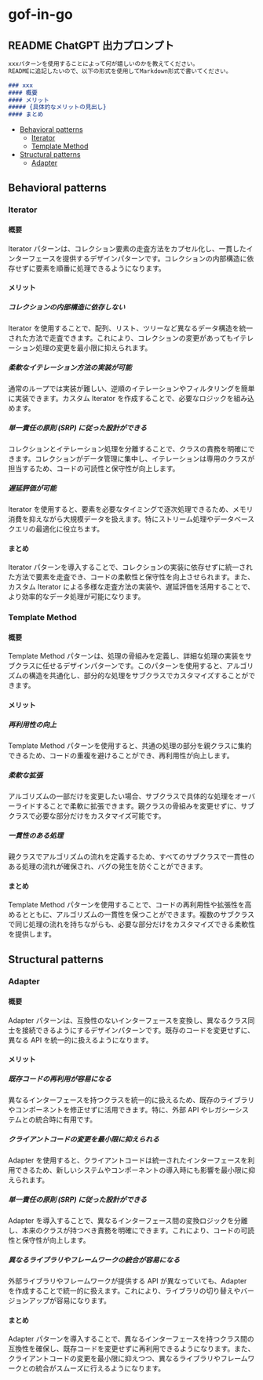# gof-in-go

## README ChatGPT 出力プロンプト

```Markdown
xxxパターンを使用することによって何が嬉しいのかを教えてください。
READMEに追記したいので、以下の形式を使用してMarkdown形式で書いてください。

### xxx
#### 概要
#### メリット
##### {具体的なメリットの見出し}
#### まとめ
```

- [Behavioral patterns](#behavioral-patterns)
  - [Iterator](#iterator)
  - [Template Method](#template-method)
- [Structural patterns](#structural-patterns)
  - [Adapter](#adapter)

## Behavioral patterns

### Iterator

#### 概要

Iterator パターンは、コレクション要素の走査方法をカプセル化し、一貫したインターフェースを提供するデザインパターンです。コレクションの内部構造に依存せずに要素を順番に処理できるようになります。

#### メリット

##### コレクションの内部構造に依存しない

Iterator を使用することで、配列、リスト、ツリーなど異なるデータ構造を統一された方法で走査できます。これにより、コレクションの変更があってもイテレーション処理の変更を最小限に抑えられます。

##### 柔軟なイテレーション方法の実装が可能

通常のループでは実装が難しい、逆順のイテレーションやフィルタリングを簡単に実装できます。カスタム Iterator を作成することで、必要なロジックを組み込めます。

##### 単一責任の原則 (SRP) に従った設計ができる

コレクションとイテレーション処理を分離することで、クラスの責務を明確にできます。コレクションがデータ管理に集中し、イテレーションは専用のクラスが担当するため、コードの可読性と保守性が向上します。

##### 遅延評価が可能

Iterator を使用すると、要素を必要なタイミングで逐次処理できるため、メモリ消費を抑えながら大規模データを扱えます。特にストリーム処理やデータベースクエリの最適化に役立ちます。

#### まとめ

Iterator パターンを導入することで、コレクションの実装に依存せずに統一された方法で要素を走査でき、コードの柔軟性と保守性を向上させられます。また、カスタム Iterator による多様な走査方法の実装や、遅延評価を活用することで、より効率的なデータ処理が可能になります。

### Template Method

#### 概要

Template Method パターンは、処理の骨組みを定義し、詳細な処理の実装をサブクラスに任せるデザインパターンです。このパターンを使用すると、アルゴリズムの構造を共通化し、部分的な処理をサブクラスでカスタマイズすることができます。

#### メリット

##### 再利用性の向上

Template Method パターンを使用すると、共通の処理の部分を親クラスに集約できるため、コードの重複を避けることができ、再利用性が向上します。

##### 柔軟な拡張

アルゴリズムの一部だけを変更したい場合、サブクラスで具体的な処理をオーバーライドすることで柔軟に拡張できます。親クラスの骨組みを変更せずに、サブクラスで必要な部分だけをカスタマイズ可能です。

##### 一貫性のある処理

親クラスでアルゴリズムの流れを定義するため、すべてのサブクラスで一貫性のある処理の流れが確保され、バグの発生を防ぐことができます。

#### まとめ

Template Method パターンを使用することで、コードの再利用性や拡張性を高めるとともに、アルゴリズムの一貫性を保つことができます。複数のサブクラスで同じ処理の流れを持ちながらも、必要な部分だけをカスタマイズできる柔軟性を提供します。

## Structural patterns

### Adapter

#### 概要

Adapter パターンは、互換性のないインターフェースを変換し、異なるクラス同士を接続できるようにするデザインパターンです。既存のコードを変更せずに、異なる API を統一的に扱えるようになります。

#### メリット

##### 既存コードの再利用が容易になる

異なるインターフェースを持つクラスを統一的に扱えるため、既存のライブラリやコンポーネントを修正せずに活用できます。特に、外部 API やレガシーシステムとの統合時に有用です。

##### クライアントコードの変更を最小限に抑えられる

Adapter を使用すると、クライアントコードは統一されたインターフェースを利用できるため、新しいシステムやコンポーネントの導入時にも影響を最小限に抑えられます。

##### 単一責任の原則 (SRP) に従った設計ができる

Adapter を導入することで、異なるインターフェース間の変換ロジックを分離し、本来のクラスが持つべき責務を明確にできます。これにより、コードの可読性と保守性が向上します。

##### 異なるライブラリやフレームワークの統合が容易になる

外部ライブラリやフレームワークが提供する API が異なっていても、Adapter を作成することで統一的に扱えます。これにより、ライブラリの切り替えやバージョンアップが容易になります。

#### まとめ

Adapter パターンを導入することで、異なるインターフェースを持つクラス間の互換性を確保し、既存コードを変更せずに再利用できるようになります。また、クライアントコードの変更を最小限に抑えつつ、異なるライブラリやフレームワークとの統合がスムーズに行えるようになります。
